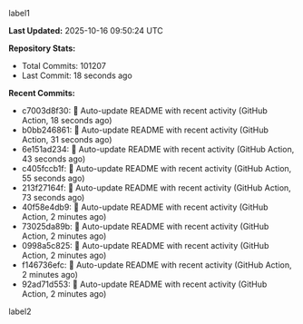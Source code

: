 
label1 
<!-- ACTIVITY_START -->
**Last Updated:** 2025-10-16 09:50:24 UTC

**Repository Stats:**
- Total Commits: 101207
- Last Commit: 18 seconds ago

**Recent Commits:**
- c7003d8f30: 🤖 Auto-update README with recent activity (GitHub Action, 18 seconds ago)
- b0bb246861: 🤖 Auto-update README with recent activity (GitHub Action, 31 seconds ago)
- 6e151ad234: 🤖 Auto-update README with recent activity (GitHub Action, 43 seconds ago)
- c405fccb1f: 🤖 Auto-update README with recent activity (GitHub Action, 55 seconds ago)
- 213f27164f: 🤖 Auto-update README with recent activity (GitHub Action, 73 seconds ago)
- 40f58e4db9: 🤖 Auto-update README with recent activity (GitHub Action, 2 minutes ago)
- 73025da89b: 🤖 Auto-update README with recent activity (GitHub Action, 2 minutes ago)
- 0998a5c825: 🤖 Auto-update README with recent activity (GitHub Action, 2 minutes ago)
- f146736efc: 🤖 Auto-update README with recent activity (GitHub Action, 2 minutes ago)
- 92ad71d553: 🤖 Auto-update README with recent activity (GitHub Action, 2 minutes ago)
<!-- ACTIVITY_END -->

label2
